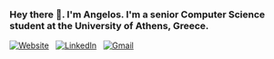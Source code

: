 ### Hey there 👋. I'm Angelos. I'm a senior Computer Science student at the University of Athens, Greece.

[![Website](https://img.shields.io/badge/WEBSITE-100000?style=for-the-badge&logo=google-chrome&logoColor=white&color=teal)](https://angelosps.github.io)&nbsp;&nbsp;
[![LinkedIn](https://img.shields.io/badge/-LinkedIn-0077B5?style=for-the-badge&logo=LinkedIn&logoColor=white)](https://www.linkedin.com/in/angelos-poulis-02b7351b0/)&nbsp;&nbsp;
[![Gmail](https://img.shields.io/badge/Gmail-D14836?style=for-the-badge&logo=gmail&logoColor=white)](mailto:solegnaps@gmail.com) 


<!--
**angelosps/angelosps** is a ✨ _special_ ✨ repository because its `README.md` (this file) appears on your GitHub profile.

Here are some ideas to get you started:

- 🔭 I’m currently working on ...
- 🌱 I’m currently learning ...
- 👯 I’m looking to collaborate on ...
- 🤔 I’m looking for help with ...
- 💬 Ask me about ...
- 📫 How to reach me: ...
- 😄 Pronouns: ...
- ⚡ Fun fact: ...
-->
